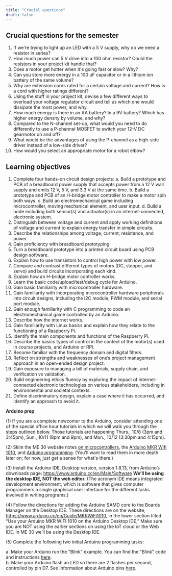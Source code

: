 ```yaml
---
title: "Crucial questions"
draft: false
---
```


## Crucial questions for the semester  

1. If we're trying to light up an LED with a 5 V supply, why do we need a resistor in series?
2. How much power can 5 V drive into a 100 ohm resistor? Could the resistors in your project kit handle that?
3. Does a motor get hotter when it's going fast or slow? Why?
4. Can you store more energy in a 100 uF capacitor or in a lithium ion battery of the same volume?
5. Why are extension cords rated for a certain voltage and current? How is a cord with higher ratings different?
6. Using the stuff in your project kit, devise a few different ways to overload your voltage regulator circuit and tell us which one would dissipate the most power, and why.
7. How much energy is there in an AA battery? In a 9V battery? Which has higher energy density by volume, and why?
8. Compared to the N-channel set-up, what would you need to do differently to use a P-channel MOSFET to switch your 12-V DC gearmotor on and off? 
9. What would be the advantages of using the P-channel as a high-side driver instead of a low-side driver?
10. How would you select an appropriate motor for a robot elbow?


## Learning objectives

1.	Complete four hands-on circuit design projects:
    a.	  Build a prototype and PCB of a breadboard power supply that accepts power from a 12 V wall supply and emits 12 V, 5 V, and 3.3 V at the same time.
    b.	  Build a prototype and PCB of an H-bridge motor controller to make a motor spin both ways.
    c.	  Build an electromechanical game including microcontroller, moving mechanical element, and user input.
    d.	  Build a node including both sensor(s) and actuator(s) in an internet-connected, electronic system.
2.	Distinguish between voltage and current and apply working definitions of voltage and current to explain energy transfer in simple circuits. 
3.	Describe the relationships among voltage, current, resistance, and power. 
4.	Gain proficiency with breadboard prototyping.
5.	Turn a breadboard prototype into a printed circuit board using PCB design software.
6.	Explain how to use transistors to control high power with low power.
7.	Compare and contrast different types of motors (DC, stepper, and servo) and build circuits incorporating each kind.
8.	Explain how an H-bridge motor controller works.
9.	Learn the basic code/upload/test/debug cycle for Arduino. 
10.	Gain basic familiarity with microcontroller hardware.
11.	Gain familiarity with incorporating microcontroller hardware peripherals into circuit designs, including the i2C module, PWM module, and serial port module.
12.	Gain enough familiarity with C programming to code an electromechanical game controlled by an Arduino.
13.	Describe how the internet works.
14.	Gain familiarity with Linux basics and explain how they relate to the functioning of a Raspberry Pi. 
15.	Identify the main components and functions of the Raspberry Pi.
16.	Describe the basics types of control in the context of the motor(s) used in course projects, and Arduino or RPi.
17.	Become familiar with the frequency domain and digital filters.
18.	Reflect on strengths and weaknesses of one’s project management approach in an open-ended design project. 
19.	Gain exposure to managing a bill of materials, supply chain, and verification vs validation.
20.	Build engineering ethics fluency by exploring the impact of internet-connected electronic technologies on various stakeholders, including in environmental and societal contexts.
21.	Define discriminatory design, explain a case where it has occurred, and identify an approach to avoid it.

**Arduino prep**  

(1) If you are a complete newcomer to the Arduino, consider attending one of the special office hour tutorials in which we will walk you through the steps outlined below. Those tutorials are happening Thurs., 10/8 (3pm and 3:45pm), Sun., 10/11 (8pm and 9pm), and Mon., 10/12 (3:30pm and 4:15pm).

(2) Skim the ME 30 website notes [on microcontrollers](http://andnowforelectronics.com/notes/microcontrollers/), the [Arduino MKR Wifi 1010](http://andnowforelectronics.com/notes/arduino-mkr-wifi-1010-hardware/), and [Arduino programming](http://andnowforelectronics.com/notes/arduino-programming/). (You'll want to read them in more depth later on; for now, just get a sense for what's there.)  

(3) Install the Arduino IDE, Desktop version, version 1.8.13, from Arduino’s downloads page: https://www.arduino.cc/en/Main/Software
**We’ll be using the desktop IDE, NOT the web editor.** (The acronym IDE means integrated development environment, which is software that gives computer programmers a single graphical user interface for the different tasks involved in writing programs.)

(4) Follow the directions for adding the Arduino SAMD core to the Boards Manager on the Desktop IDE. These directions are on the website, https://www.arduino.cc/en/Guide/MKRWiFi1010, in the lower section titled “Use your Arduino MKR WIFI 1010 on the Arduino Desktop IDE,”  Make sure you are NOT using the earlier sections on using the IoT cloud or the Web IDE.  In ME 30 we’ll be using the Desktop IDE.

(5) Complete the following two initial Arduino programming tasks:

a. Make your Arduino run the "Blink" example. You can find the "Blink" code and instructions [here](https://www.arduino.cc/en/Tutorial/BuiltInExamples/Blink).  
b. Make your Arduino flash an LED so there are 2 flashes per second, controlled by pin D7. See information about Arduino pins [here](https://www.arduino.cc/reference/en/language/functions/digital-io/digitalwrite/).

